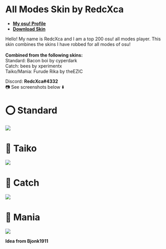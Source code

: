 # All Modes Skin by RedcXca

* [**My osu! Profile**](https://osu.ppy.sh/users/14056601)
* [**Download Skin**](https://drive.google.com/drive/folders/1G7X0lrWD6hkzXTTgRMNmVPCZBUANxHWo)

Hello! My name is RedcXca and I am a top 200 osu! all modes player. This skin combines the skins I have robbed for all modes of osu!
<br>
<br>**Combined from the following skins:**
<br>Standard: Bacon boi by cyperdark
<br>Catch: bees by xperimentx
<br>Taiko/Mania: Furude Rika by theEZIC

Discord: **RedcXca#4332**
<br>📷 See screenshots below ⬇️

# **⭕ Standard**
![](https://i.imgur.com/SmUWZqg.jpg)

# **🥁 Taiko**
![](https://i.imgur.com/ZKq0YFu.jpg)

# **🍎 Catch**
![](https://i.imgur.com/sLDMjMH.jpg)

# **🎹 Mania**
![](https://i.imgur.com/MCRY1Lp.jpg)

**Idea from Bjonk1911**
